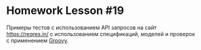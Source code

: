 # Homework Lesson #19
Примеры тестов с использованием API запросов на сайт https://reqres.in/ с использованием спецификаций, моделей и проверок с применением [Groovy](https://groovy-lang.org/documentation.html).